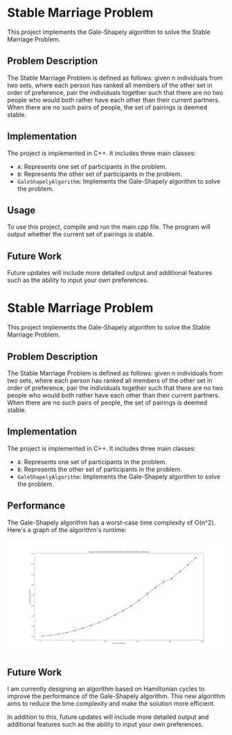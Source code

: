 # Stable Marriage Problem

This project implements the Gale-Shapely algorithm to solve the Stable Marriage Problem.

## Problem Description

The Stable Marriage Problem is defined as follows: given n individuals from two sets, where each person has ranked all members of the other set in order of preference, pair the individuals together such that there are no two people who would both rather have each other than their current partners. When there are no such pairs of people, the set of pairings is deemed stable.

## Implementation

The project is implemented in C++. It includes three main classes:

- `A`: Represents one set of participants in the problem.
- `B`: Represents the other set of participants in the problem.
- `GaleShapelyAlgorithm`: Implements the Gale-Shapely algorithm to solve the problem.

## Usage

To use this project, compile and run the main.cpp file. The program will output whether the current set of pairings is stable.

## Future Work

Future updates will include more detailed output and additional features such as the ability to input your own preferences.

# Stable Marriage Problem

This project implements the Gale-Shapely algorithm to solve the Stable Marriage Problem.

## Problem Description

The Stable Marriage Problem is defined as follows: given n individuals from two sets, where each person has ranked all members of the other set in order of preference, pair the individuals together such that there are no two people who would both rather have each other than their current partners. When there are no such pairs of people, the set of pairings is deemed stable.

## Implementation

The project is implemented in C++. It includes three main classes:

- `A`: Represents one set of participants in the problem.
- `B`: Represents the other set of participants in the problem.
- `GaleShapelyAlgorithm`: Implements the Gale-Shapely algorithm to solve the problem.

## Performance

The Gale-Shapely algorithm has a worst-case time complexity of O(n^2). Here's a graph of the algorithm's runtime:

![Runtime Graph](./assets/runtime_graph.png)

## Future Work

I am currently designing an algorithm based on Hamiltonian cycles to improve the performance of the Gale-Shapely algorithm. This new algorithm aims to reduce the time complexity and make the solution more efficient.

In addition to this, future updates will include more detailed output and additional features such as the ability to input your own preferences.
